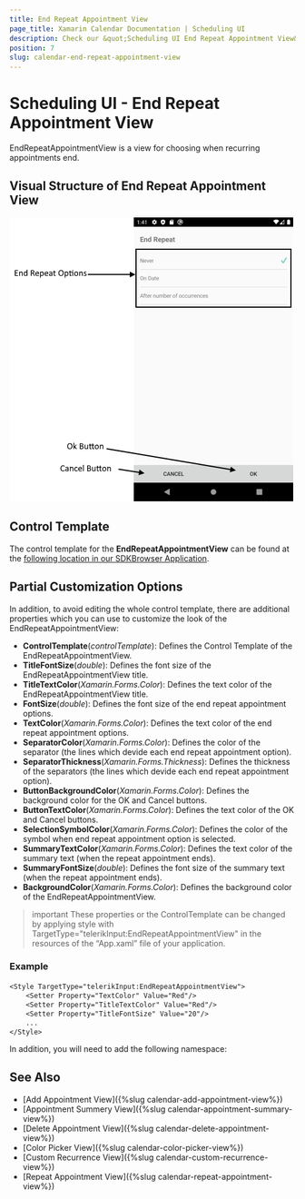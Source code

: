 ```yaml
---
title: End Repeat Appointment View
page_title: Xamarin Calendar Documentation | Scheduling UI
description: Check our &quot;Scheduling UI End Repeat Appointment View&quot; documentation article for Telerik Calendar for Xamarin control.
position: 7
slug: calendar-end-repeat-appointment-view
---
```


# Scheduling UI - End Repeat Appointment View

EndRepeatAppointmentView is a view for choosing when recurring appointments end.

## Visual Structure of End Repeat Appointment View

![Scheduling UI End Repeat Appointment View](images/calendar-end-repeat-appointment-view.png)

## Control Template

The control template for the **EndRepeatAppointmentView** can be found at the [following location in our SDKBrowser Application](https://github.com/telerik/xamarin-forms-sdk/blob/master/XamarinSDK/SDKBrowser/SDKBrowser/Examples/CalendarControl/SchedulingCategory/SchedulingUIViews/EndRepeatAppointmentView.xaml).

## Partial Customization Options 

In addition, to avoid editing the whole control template, there are additional properties which you can use to customize the look of the EndRepeatAppointmentView: 

* **ControlTemplate**(*controlTemplate*): Defines the Control Template of the EndRepeatAppointmentView.
* **TitleFontSize**(*double*): Defines the font size of the EndRepeatAppointmentView title.
* **TitleTextColor**(*Xamarin.Forms.Color*): Defines the text color of the EndRepeatAppointmentView title.
* **FontSize**(*double*): Defines the font size of the end repeat appointment options.
* **TextColor**(*Xamarin.Forms.Color*): Defines the text color of the end repeat appointment options.
* **SeparatorColor**(*Xamarin.Forms.Color*): Defines the color of the separator (the lines which devide each end repeat appointment option).
* **SeparatorThickness**(*Xamarin.Forms.Thickness*): Defines the thickness of the separators (the lines which devide each end repeat appointment option).
* **ButtonBackgroundColor**(*Xamarin.Forms.Color*): Defines the background color for the OK and Cancel buttons.
* **ButtonTextColor**(*Xamarin.Forms.Color*): Defines the text color of the OK and Cancel buttons.
* **SelectionSymbolColor**(*Xamarin.Forms.Color*): Defines the color of the symbol when end repeat appointment option is selected.
* **SummaryTextColor**(*Xamarin.Forms.Color*): Defines the text color of the summary text (when the repeat appointment ends).
* **SummaryFontSize**(*double*): Defines the font size of the summary text (when the repeat appointment ends).
* **BackgroundColor**(*Xamarin.Forms.Color*): Defines the background color of the EndRepeatAppointmentView.

>important These properties or the ControlTemplate can be changed by applying style with TargetType="telerikInput:EndRepeatAppointmentView" in the resources of the “App.xaml” file of your application. 

### Example

```XAML
<Style TargetType="telerikInput:EndRepeatAppointmentView">
    <Setter Property="TextColor" Value="Red"/>
    <Setter Property="TitleTextColor" Value="Red"/>
    <Setter Property="TitleFontSize" Value="20"/>
	...
</Style>
```

In addition, you will need to add the following namespace: 

<snippet id='xmlns-telerikinput'/>

## See Also

* [Add Appointment View]({%slug calendar-add-appointment-view%})
* [Appointment Summery View]({%slug calendar-appointment-summary-view%})
* [Delete Appointment View]({%slug calendar-delete-appointment-view%})
* [Color Picker View]({%slug calendar-color-picker-view%})
* [Custom Recurrence View]({%slug calendar-custom-recurrence-view%})
* [Repeat Appointment View]({%slug calendar-repeat-appointment-view%})
